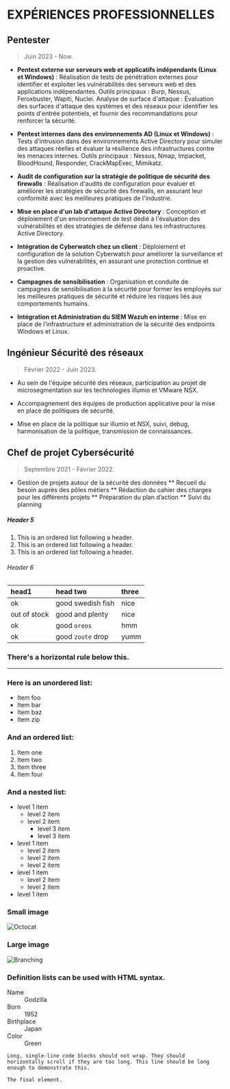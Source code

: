 # EXPÉRIENCES PROFESSIONNELLES

## Pentester

> Juin 2023 - Now.

*  **Pentest externe sur serveurs web et applicatifs indépendants (Linux et Windows)** : Réalisation
de tests de pénétration externes pour identifier et exploiter les vulnérabilités des serveurs web
et des applications indépendantes. Outils principaux : Burp, Nessus, Feroxbuster, Wapiti, Nuclei.
Analyse de surface d'attaque : Évaluation des surfaces d'attaque des systèmes et des réseaux
pour identifier les points d'entrée potentiels, et fournir des recommandations pour renforcer la
sécurité.

*  **Pentest internes dans des environnements AD (Linux et Windows)** : Tests d’intrusion dans des
environnements Active Directory pour simuler des attaques réelles et évaluer la résilience des
infrastructures contre les menaces internes. Outils principaux : Nessus, Nmap, Impacket,
BloodHound, Responder, CrackMapExec, Mimikatz.

*  **Audit de configuration sur la stratégie de politique de sécurité des firewalls** : Réalisation
d'audits de configuration pour évaluer et améliorer les stratégies de sécurité des firewalls, en
assurant leur conformité avec les meilleures pratiques de l'industrie.

*  **Mise en place d'un lab d'attaque Active Directory** : Conception et déploiement d'un
environnement de test dédié à l'évaluation des vulnérabilités et des stratégies de défense dans
les infrastructures Active Directory.

*  **Intégration de Cyberwatch chez un client** : Déploiement et configuration de la solution
Cyberwatch pour améliorer la surveillance et la gestion des vulnérabilités, en assurant une
protection continue et proactive.

*  **Campagnes de sensibilisation** : Organisation et conduite de campagnes de sensibilisation à la
sécurité pour former les employés sur les meilleures pratiques de sécurité et réduire les risques
liés aux comportements humains.

*  **Intégration et Administration du SIEM Wazuh en interne** : Mise en place de l’infrastructure et
administration de la sécurité des endpoints Windows et Linux.


## Ingénieur Sécurité des réseaux 

> Février 2022 - Juin 2023.

*  Au sein de l'équipe sécurité des réseaux, participation au projet de microsegmentation sur les
technologies illumio et VMware NSX.

*  Accompagnement des équipes de production applicative pour la mise en place de politiques de
sécurité.

*  Mise en place de la politique sur illumio et NSX, suivi, debug, harmonisation de la politique,
transmission de connaissances.



## Chef de projet Cybersécurité

> Septembre 2021 - Février 2022.

*  Gestion de projets autour de la sécurité des données
**  Recueil du besoin auprès des pôles métiers
**  Rédaction du cahier des charges pour les différents projets
**  Préparation du plan d’action
**  Suivi du planning


##### Header 5

1.  This is an ordered list following a header.
2.  This is an ordered list following a header.
3.  This is an ordered list following a header.

###### Header 6

| head1        | head two          | three |
|:-------------|:------------------|:------|
| ok           | good swedish fish | nice  |
| out of stock | good and plenty   | nice  |
| ok           | good `oreos`      | hmm   |
| ok           | good `zoute` drop | yumm  |

### There's a horizontal rule below this.

* * *

### Here is an unordered list:

*   Item foo
*   Item bar
*   Item baz
*   Item zip

### And an ordered list:

1.  Item one
1.  Item two
1.  Item three
1.  Item four

### And a nested list:

- level 1 item
  - level 2 item
  - level 2 item
    - level 3 item
    - level 3 item
- level 1 item
  - level 2 item
  - level 2 item
  - level 2 item
- level 1 item
  - level 2 item
  - level 2 item
- level 1 item

### Small image

![Octocat](https://github.githubassets.com/images/icons/emoji/octocat.png)

### Large image

![Branching](https://guides.github.com/activities/hello-world/branching.png)


### Definition lists can be used with HTML syntax.

<dl>
<dt>Name</dt>
<dd>Godzilla</dd>
<dt>Born</dt>
<dd>1952</dd>
<dt>Birthplace</dt>
<dd>Japan</dd>
<dt>Color</dt>
<dd>Green</dd>
</dl>

```
Long, single-line code blocks should not wrap. They should horizontally scroll if they are too long. This line should be long enough to demonstrate this.
```

```
The final element.
```
